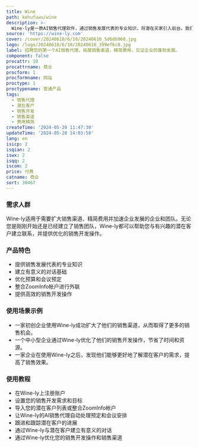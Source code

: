 ```yaml
---
title: Wine
path: kehufuwu/wine
description: >-
  Wine-ly是一款AI销售代理软件，通过销售发展代表的专业知识，将潜在买家引入前台。我们通过深入了解您的服务和市场，连接您与有兴趣的潜在客户，与传统方法不同，我们致力于将您与主动对您所提供的感兴趣的预先合格的潜在客户联系起来。
source: 'https://wine-ly.com'
cover: /cover/20240610/6/10/20240610_5d6db968.jpg
logo: /logo/20240610/6/10/20240610_399ef6c8.jpg
label: 招聘您的第一个AI销售代理，拓展销售渠道，精简费用，见证企业的蓬勃发展。
component: false
procattr: 10
procattrname: 商业
procform: 1
procformname: 网站
proctype: 1
proctypename: 普通产品
tags:
  - 销售代理
  - 潜在客户
  - 销售开发
  - 销售渠道
  - 费用精简
createTime: '2024-05-20 11:47:30'
updateTime: '2024-05-20 14:03:58'
lang: en
isicp: 2
isqian: 2
iswx: 2
isqq: 2
iscom: 2
price: 付费
catname: 商业
sort: 30467
---
```




### 需求人群
Wine-ly适用于需要扩大销售渠道、精简费用并加速企业发展的企业和团队。无论您是刚刚开始还是已经建立了销售团队，Wine-ly都可以帮助您与有兴趣的潜在客户建立联系，并提供优化的销售开发操作。

### 产品特色
* 提供销售发展代表的专业知识
* 建立有意义的对话基础
* 优化预算和会议预定
* 整合ZoomInfo帐户进行外联
* 提供高效的销售开发操作

### 使用场景示例
* 一家初创企业使用Wine-ly成功扩大了他们的销售渠道，从而取得了更多的销售机会。
* 一个中小型企业通过Wine-ly优化了他们的销售开发操作，节省了时间和资源。
* 一家企业在使用Wine-ly之后，发现他们能够更好地了解潜在客户的需求，提高了销售效果。

### 使用教程
* 在Wine-ly上注册账户
* 设置您的销售开发需求和目标
* 导入您的潜在客户列表或整合ZoomInfo帐户
* 让Wine-ly的AI销售代理自动处理预定和会议安排
* 跟进和跟踪潜在客户的进展
* 通过Wine-ly与潜在客户建立有意义的对话
* 通过Wine-ly优化您的销售开发操作和销售渠道

  
